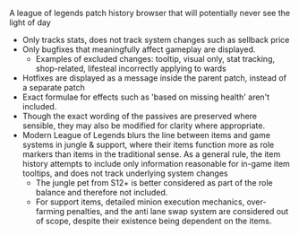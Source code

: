 A league of legends patch history browser that will potentially never see the light of day

- Only tracks stats, does not track system changes such as sellback price
- Only bugfixes that meaningfully affect gameplay are displayed.
  - Examples of excluded changes: tooltip, visual only, stat tracking, shop-related, lifesteal incorrectly applying to wards
- Hotfixes are displayed as a message inside the parent patch, instead of a separate patch
- Exact formulae for effects such as 'based on missing health' aren't included.
- Though the exact wording of the passives are preserved where sensible, they may also be modified for clarity where appropriate.
- Modern League of Legends blurs the line between items and game systems in jungle & support, where their items function more as role markers than items in the traditional sense. As a general rule, the item history attempts to include only information reasonable for in-game item tooltips, and does not track underlying system changes
  - The jungle pet from S12+ is better considered as part of the role balance and therefore not included.
  - For support items, detailed minion execution mechanics, over-farming penalties, and the anti lane swap system are considered out of scope, despite their existence being dependent on the items.
